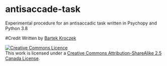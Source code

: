 # antisaccade-task
Experimental procedure for an antisaccadic task written in Psychopy and Python 3.8




#Credit
Written by [Bartek Kroczek](www.bartekkroczek.github.io)  
  
<a rel="license" href="http://creativecommons.org/licenses/by-sa/2.5/ca/"><img alt="Creative Commons Licence" style="border-width:0" src="https://i.creativecommons.org/l/by-sa/2.5/ca/88x31.png" /></a><br />This work is licensed under a <a rel="license" href="http://creativecommons.org/licenses/by-sa/2.5/ca/">Creative Commons Attribution-ShareAlike 2.5 Canada License</a>.